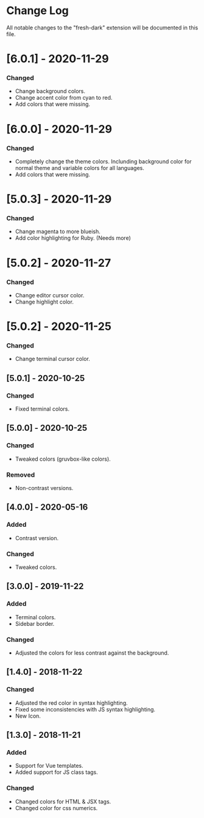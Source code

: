 # Change Log
All notable changes to the "fresh-dark" extension will be documented in this file.

# [6.0.1] - 2020-11-29
### Changed
- Change background colors.
- Change accent color from cyan to red.
- Add colors that were missing.

# [6.0.0] - 2020-11-29
### Changed
- Completely change the theme colors. Inclunding background color for normal theme and variable colors for all languages. 
- Add colors that were missing.

# [5.0.3] - 2020-11-29
### Changed
- Change magenta to more blueish.
- Add color highlighting for Ruby. (Needs more)

# [5.0.2] - 2020-11-27
### Changed
- Change editor cursor color.
- Change highlight color.

# [5.0.2] - 2020-11-25
### Changed
- Change terminal cursor color.

## [5.0.1] - 2020-10-25
### Changed
- Fixed terminal colors.

## [5.0.0] - 2020-10-25
### Changed
- Tweaked colors (gruvbox-like colors).

### Removed
- Non-contrast versions.

## [4.0.0] - 2020-05-16
### Added
- Contrast version.

### Changed
- Tweaked colors.

## [3.0.0] - 2019-11-22
### Added
- Terminal colors.
- Sidebar border.

### Changed
- Adjusted the colors for less contrast against the background.

## [1.4.0] - 2018-11-22
### Changed
- Adjusted the red color in syntax highlighting.
- Fixed some inconsistencies with JS syntax highlighting.
- New Icon.

## [1.3.0] - 2018-11-21
### Added
- Support for Vue templates.
- Added support for JS class tags.

### Changed
- Changed colors for HTML & JSX tags.
- Changed color for css numerics.